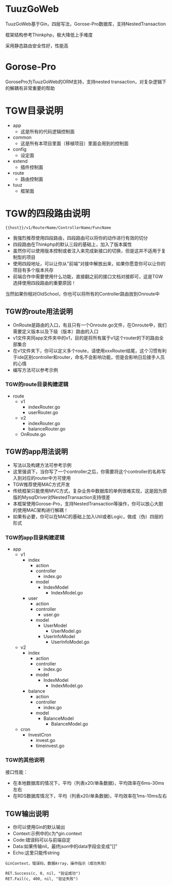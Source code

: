 # TuuzGoWeb
TuuzGoWeb基于Gin，四层写法，Gorose-Pro数据库，支持NestedTransaction

框架结构参考Thinkphp，极大降低上手难度

采用静态路由安全性好，性能高

# Gorose-Pro

GorosePro为TuuzGoWeb的ORM支持，支持nested transaction，对复杂逻辑下的解耦有非常重要的帮助


# TGW目录说明

- app
  - 这是所有的代码逻辑控制面
- common
  - 这是所有本项目里面（移植项目）里面会用到的控制面
- config
  - 设定面
- extend
  - 插件控制面
- route
  - 路由控制面
- tuuz
  - 框架面


# TGW的四段路由说明

~~~
{{host}}/v1/RouterName/ControllerName/FuncName
~~~

- 我强烈推荐使用四段路由，四段路由可以将你的动作进行有效的切分
- 四段路由在Thinkphp的默认三段的基础上，加入了版本属性
- 虽然你可以使用版本控制或者注入来完成新接口的切换，但是这并不适用于复制型的项目 
- 使用四段地址，可以让你从"前端"对接中解放出来，如果你愿意你可以让你的项目有多个版本共存
- 前端合作中需要使用什么功能，直接翻之前的接口文档对接即可，这是TGW选择使用四段路由的重要原因！

当然如果你相对OldSchool，你也可以将所有的Controller路由放到Onroute中

## TGW的route用法说明
- OnRoute是路由的入口，有且只有一个Onroute.go文件，在Onroute中，我们需要定义版本以及下级（版本）路由的入口
- v1文件夹同app文件夹中的v1，目的是将所有属于v1这个router的下的路由全部集合
- 在v1文件夹下，你可以定义多个route，请使用xxxRouter结尾，这个习惯有利于ide区别controller和router，命名不会影响功能，但是会影响日后接手人员的心情
- 编写方法可以参考示例
### TGW的route目录构建逻辑
- route
  - v1
    - indexRouter.go
    - userRouter.go
  - v2
    - indexRouter.go
    - balanceRouter.go
  - OnRoute.go

## TGW的app用法说明
- 写法以及构建方法可参考示例
- 这里强调下，当你写了一个controller之后，你需要将这个controller的名称写入到对应的router中方可使用
- TGW推荐使用MAC方式开发
- 传统框架只能使用MVC方式，复杂业务中数据库的单例很难实现，这是因为原版的MysqlDriver对NestedTransaction支持很差
- 本框架使用Gorose-Pro，支持NestedTransaction等操作，你可以放心大胆的使用MAC架构进行解耦！
- 如果有必要，你可以在MAC的基础上加入Util或者Logic，做成（伪）四层的形式

### TGW的app目录构建逻辑
- app
  - v1
    - index
      - action
      - controller
        - index.go
      - model
        - IndexModel
          - IndexModel.go
    - user
      - action
      - controller
        - user.go
      - model
        - UserModel
          - UserModel.go
        - UserInfoModel
          - UserInfoModel.go
  - v2
      - index
        - action
        - controller
            - index.go
        - model
            - IndexModel
                - IndexModel.go
      - balance
          - action
          - controller
              - index.go
          - model
              - BalanceModel
                  - BalanceModel.go
  - cron
    - InvestCron
      - invest.go
      - timeinvest.go

### TGW的其他说明
接口性能：
- 在本地数据库的情况下，平均（列表x20/单条数据)，平均效率在6ms-30ms左右
- 在RDS数据库情况下，平均（列表x20/单条数据)，平均效率在1ms-10ms左右

## TGW输出说明
- 你可以使用Gin的默认输出
- Context:示例中的c为*gin.context
- Code:错误码可以与前端自定
- Data:如果传输nil，最终json中的data字段会变成"[]"
- Echo:这里只能传string

```
GinContext，错误码，数据Array，操作指示（成功失败）

RET.Success(c, 0, nil, "验证成功")
RET.Fail(c, 400, nil, "验证失败")
```
